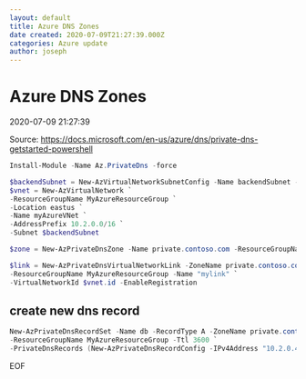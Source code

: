 ```yaml
---
layout: default
title: Azure DNS Zones
date created: 2020-07-09T21:27:39.000Z
categories: Azure update
author: joseph
---
```

# Azure DNS Zones
2020-07-09 21:27:39

Source: 
<https://docs.microsoft.com/en-us/azure/dns/private-dns-getstarted-powershell>

```powershell
Install-Module -Name Az.PrivateDns -force

$backendSubnet = New-AzVirtualNetworkSubnetConfig -Name backendSubnet -AddressPrefix "10.2.0.0/24"
$vnet = New-AzVirtualNetwork `
-ResourceGroupName MyAzureResourceGroup `
-Location eastus `
-Name myAzureVNet `
-AddressPrefix 10.2.0.0/16 `
-Subnet $backendSubnet

$zone = New-AzPrivateDnsZone -Name private.contoso.com -ResourceGroupName MyAzureResourceGroup

$link = New-AzPrivateDnsVirtualNetworkLink -ZoneName private.contoso.com `
-ResourceGroupName MyAzureResourceGroup -Name "mylink" `
-VirtualNetworkId $vnet.id -EnableRegistration
```
## create new dns record
```powershell
New-AzPrivateDnsRecordSet -Name db -RecordType A -ZoneName private.contoso.com `
-ResourceGroupName MyAzureResourceGroup -Ttl 3600 `
-PrivateDnsRecords (New-AzPrivateDnsRecordConfig -IPv4Address "10.2.0.4")
```

EOF

